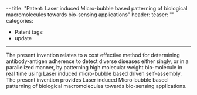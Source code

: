 --
title:  "Patent: Laser induced Micro-bubble based patterning of biological macromolecules towards bio-sensing applications"
header:
  teaser: ""
categories: 
  - Patent
tags:
  - update
---

The present invention relates to a cost effective method for determining antibody-antigen adherence to detect diverse diseases either singly, or in a parallelized manner, by patterning high molecular weight bio-molecule in real time using Laser induced micro-bubble based driven self–assembly. The present invention provides Laser induced Micro-bubble based patterning of biological macromolecules towards bio-sensing applications.
